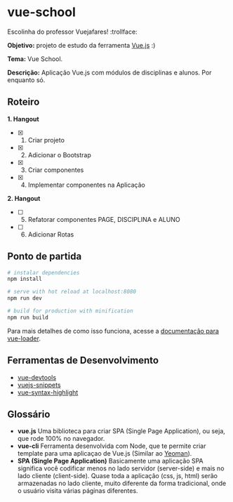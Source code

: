 # vue-school

Escolinha do professor Vuejafares! :trollface: 

**Objetivo:** projeto de estudo da ferramenta [Vue.js][vuejs] :) 

**Tema:** Vue School. 

**Descrição:** Aplicação Vue.js com módulos de disciplinas e alunos. Por enquanto só.

## Roteiro 

**1. Hangout**

- [X] 1. Criar projeto
- [X] 2. Adicionar o Bootstrap
- [X] 3. Criar componentes
- [X] 4. Implementar componentes na Aplicação

**2. Hangout**

- [ ] 5. Refatorar componentes PAGE, DISCIPLINA e ALUNO
- [ ] 6. Adicionar Rotas

## Ponto de partida

``` bash
# instalar dependencies
npm install

# serve with hot reload at localhost:8080
npm run dev

# build for production with minification
npm run build
```

Para mais detalhes de como isso funciona, acesse a [documentação para vue-loader][vue-loader].

## Ferramentas de Desenvolvimento

- [vue-devtools][vue-devtools]
- [vuejs-snippets][vuejs-snippets]
- [vue-syntax-highlight][vue-syntax-highlight]

## Glossário

- **vue.js** Uma biblioteca para criar SPA (Single Page Application), ou seja, que rode 100% no navegador.
- **vue-cli** Ferramenta desenvolvida com Node, que te permite criar template para uma aplicaçao de Vue.js (Similar ao [Yeoman](http://yeoman.io/)).
- **SPA (Single Page Application)** Basicamente uma aplicação SPA significa você codificar menos no lado servidor (server-side) e mais no lado cliente (client-side). Quase toda a aplicação (css, js, html) serão armazenadas no lado cliente, muito diferente da forma tradicional, onde o usuário visita várias páginas diferentes.

[vuejs]: https://vuejs.org
[vue-loader]: http://vuejs.github.io/vue-loader
[vue-devtools]: https://github.com/vuejs/vue-devtools
[vuejs-snippets]: https://packagecontrol.io/packages/Vuejs%20Snippets
[vue-syntax-highlight]: https://github.com/vuejs/vue-syntax-highlight
